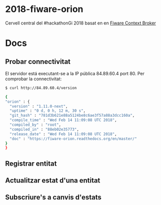 # 2018-fiware-orion
Cervell central del #hackathonGi 2018 basat en en [Fiware Context Broker](https://github.com/telefonicaid/fiware-orion)

# Docs

## Probar connectivitat

El servidor está executant-se a la IP pública 84.89.60.4 port 80. Per comprobar la connectivitat:

```bash
$ curl http://84.89.60.4/version

{
"orion" : {
  "version" : "1.11.0-next",
  "uptime" : "0 d, 0 h, 12 m, 30 s",
  "git_hash" : "781d3b621e88a5124be8c6ae3f57a88a3dcc160a",
  "compile_time" : "Wed Feb 14 11:09:08 UTC 2018",
  "compiled_by" : "root",
  "compiled_in" : "88eb02e35773",
  "release_date" : "Wed Feb 14 11:09:08 UTC 2018",
  "doc" : "https://fiware-orion.readthedocs.org/en/master/"
}
}
```

## Registrar entitat

## Actualitzar estat d'una entitat

## Subscriure's a canvis d'estats


